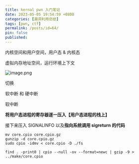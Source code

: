 ```yaml
---
title: kernal pwn 入门笔记
date: 2023-05-05 19:54:59 +0800
categories: [漏洞利用总结]
tags: [pwn, ctf]
permalink: /posts/id=64/
pin: false
published:
---
```




内核空间和用户空间，用户态 & 内核态

虚拟内存地址空间，运行环境上下文

![image.png](https://i.loli.net/2021/11/09/k8NHa1ljMEfXQbh.png)

切换

软中断 和 硬中断

软中断

**将用户态进程的寄存器逐一压入【用户态进程的栈上】**

接下来压入 SIGNALINFO 以及**指向系统调用 sigreturn 的代码**

```
mv core.cpio core.cpio.gz
gunzip -d core.cpio.gz
sudo cpio -idmv < core.cpio -D ./fs

find . -print0 | cpio --null -ov --format=newc | gzip -9 > ../make/core.cpio
```





